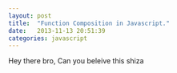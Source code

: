 ```yaml
---
layout: post
title:  "Function Composition in Javascript."
date:   2013-11-13 20:51:39
categories: javascript
---
```


Hey there bro, Can you beleive this shiza
